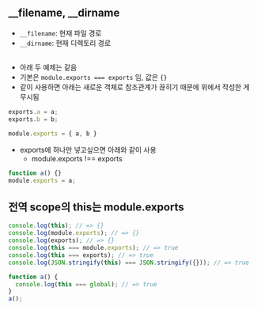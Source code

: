 ## __filename, __dirname
- `__filename`: 현재 파일 경로
- `__dirname`: 현재 디렉토리 경로
## 
- 아래 두 예제는 같음
- 기본은 `module.exports === exports` 임, 값은 `{}`
- 같이 사용하면 아래는 새로운 객체로 참조관계가 끊히기 때문에 위에서 작성한 게 무시됨
```js
exports.a = a;
exports.b = b;
```
```js
module.exports = { a, b }
```
- exports에 하나만 넣고싶으면 아래와 같이 사용
  - module.exports !== exports
```js
function a() {}
module.exports = a;
```
## 전역 scope의 this는 module.exports
```js
console.log(this); // => {}
console.log(module.exports); // => {}
console.log(exports); // => {}
console.log(this === module.exports); // => true
console.log(this === exports); // => true
console.log(JSON.stringify(this) === JSON.stringify({})); // => true

function a() {
  console.log(this === global); // => true
}
a();

```
